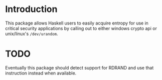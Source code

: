 # Introduction

This package allows Haskell users to easily acquire entropy for use in critical
security applications by calling out to either windows crypto api or unix/linux's
`/dev/urandom`.

# TODO

Eventually this package should detect support for RDRAND and use that
instruction instead when available.
